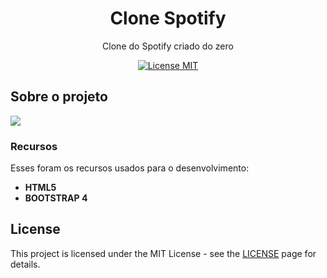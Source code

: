 <h1 align="center">
Clone Spotify
</h1>

<p align="center">Clone do Spotify criado do zero</p>

<p align="center">
  <a href="https://opensource.org/licenses/MIT">
    <img src="https://img.shields.io/badge/License-MIT-blue.svg" alt="License MIT">
  </a>
</p>

## Sobre o projeto
<img src="imagens/Capturar.PNG" ></img>
### Recursos
Esses foram os recursos usados para o desenvolvimento:

- **HTML5** 
- **BOOTSTRAP 4**

## License

This project is licensed under the MIT License - see the [LICENSE](https://opensource.org/licenses/MIT) page for details.
